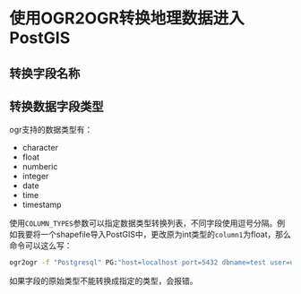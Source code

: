 # 使用OGR2OGR转换地理数据进入PostGIS

## 转换字段名称

## 转换数据字段类型

ogr支持的数据类型有：

- character
- float
- numberic
- integer
- date
- time
- timestamp

使用`COLUMN_TYPES`参数可以指定数据类型转换列表，不同字段使用逗号分隔。例如我要将一个shapefile导入PostGIS中，更改原为int类型的`column1`为float，那么命令可以这么写：

```sh
ogr2ogr -f "Postgresql" PG:"host=localhost port=5432 dbname=test user=user password=pass" -lco COLUMN_TYPES="column1=float"
```

如果字段的原始类型不能转换成指定的类型，会报错。